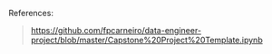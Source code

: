References:

> https://github.com/fpcarneiro/data-engineer-project/blob/master/Capstone%20Project%20Template.ipynb

